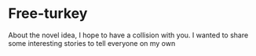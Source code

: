 # Free-turkey
About the novel idea, I hope to have a collision with you.
I wanted to share some interesting stories to tell everyone on my own
